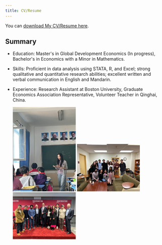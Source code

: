 ```yaml
---
title: CV/Resume
---
```


You can <a href="assets/pdf/rosa_cv_general.pdf" download>download My CV/Resume here</a>.

Summary
--
- Education: Master's in Global Development Economics (In progress), Bachelor's in Economics with a Minor in Mathematics.
- Skills: Proficient in data analysis using STATA, R, and Excel; strong qualitative and quantitative research abilities; excellent written and verbal communication in English and Mandarin.
- Experience: Research Assistant at Boston University, Graduate Economics Association Representative, Volunteer Teacher in Qinghai, China.

  <div class="photo-container">
    <img src="assets/img/teaching1.jpg" alt="Photo 1" width="200">
    <img src="assets/img/longe.jpg" alt="Photo 2" width="200">
    <img src="assets/img/daron.jpg" alt="Photo 3" width="200">
  </div>


